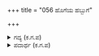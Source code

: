 +++
title = "056 ಹೊಗೆಯ ಹಬ್ಬುಗೆ"

+++

<details><summary>ಗದ್ಯ (ಕ.ಗ.ಪ) </summary>

56. ಹೊಗೆಯು ವ್ಯಾಪಿಸಿ ಸತ್ಯ ಲೋಕವನ್ನು ಚುಚ್ಚಿತು. ಉರಿನಾಲಗೆಯು ಗರವೊಟ್ಟಿಗೆಗಳಲ್ಲೆಲ್ಲಾ ತೊಳಲಾಡಿ ಅಲ್ಲಿದ್ದ ಮೂವತ್ತು ಮೂರು ಕೋಟಿ ದೇವತೆಗಳನ್ನು ಹೊರಡಿಸಿತು. ಹೊಗೆ ಮುಗಿಲು ಹೊರ ಹೊರಟು ಹರಡಿ ಹಗಲನ್ನು ಕಡಿದು ಹಾಕಿತು. ಆಕಾಶವೇ ಕಾಣಿಸಲಿಲ್ಲ. ಹಾಗಿರುವಲ್ಲಿ ಸೂರ್ಯಚಂದ್ರ ನಕ್ಷತ್ರಗಳೆತ್ತಣವು ?
</details>

<details><summary>ಪದಾರ್ಥ (ಕ.ಗ.ಪ) </summary>

ಹಬ್ಬು-ವ್ಯಾಪಿಸು, ತೆತ್ತೀಸುಕೋಟಿ-ಮೂವತ್ತು ಮೂರು ಕೋಟಿ, ದಿನ-ಆಕಾಶ, ಗಗನಮಣಿ-ಸೂರ್ಯ, ಗರವೊಟ್ಟಗೆ - ಗಸ್ತು
</details>
